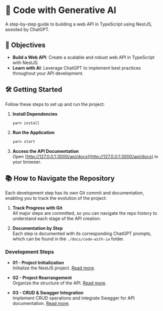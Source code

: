 # 🤖 Code with Generative AI

A step-by-step guide to building a web API in TypeScript using NestJS, assisted by ChatGPT.

## 🏁 Objectives

- **Build a Web API**: Create a scalable and robust web API in TypeScript with NestJS.
- **Learn with AI**: Leverage ChatGPT to implement best practices throughout your API development.

## 🛠️ Getting Started

Follow these steps to set up and run the project:

1. **Install Dependencies**  
   ```bash
   yarn install
   ```

2. **Run the Application**  
   ```bash
   yarn start
   ```

3. **Access the API Documentation**  
   Open [http://127.0.0.1:3000/api/docs](http://127.0.0.1:3000/api/docs) in your browser.

## 📚 How to Navigate the Repository

Each development step has its own Git commit and documentation, enabling you to track the evolution of the project:

1. **Track Progress with Git**  
   All major steps are committed, so you can navigate the repo history to understand each stage of the API creation.

2. **Documentation by Step**  
   Each step is documented with its corresponding ChatGPT prompts, which can be found in the `./docs/code-with-ia` folder.

### Development Steps

- **01 - Project Initialization**  
  Initialize the NestJS project. [Read more](./docs/code-with-ai/01/).

- **02 - Project Rearrangement**  
  Organize the structure of the API. [Read more](./docs/code-with-ai/02).

- **03 - CRUD & Swagger Integration**  
  Implement CRUD operations and integrate Swagger for API documentation. [Read more](./docs/code-with-ai/03).
